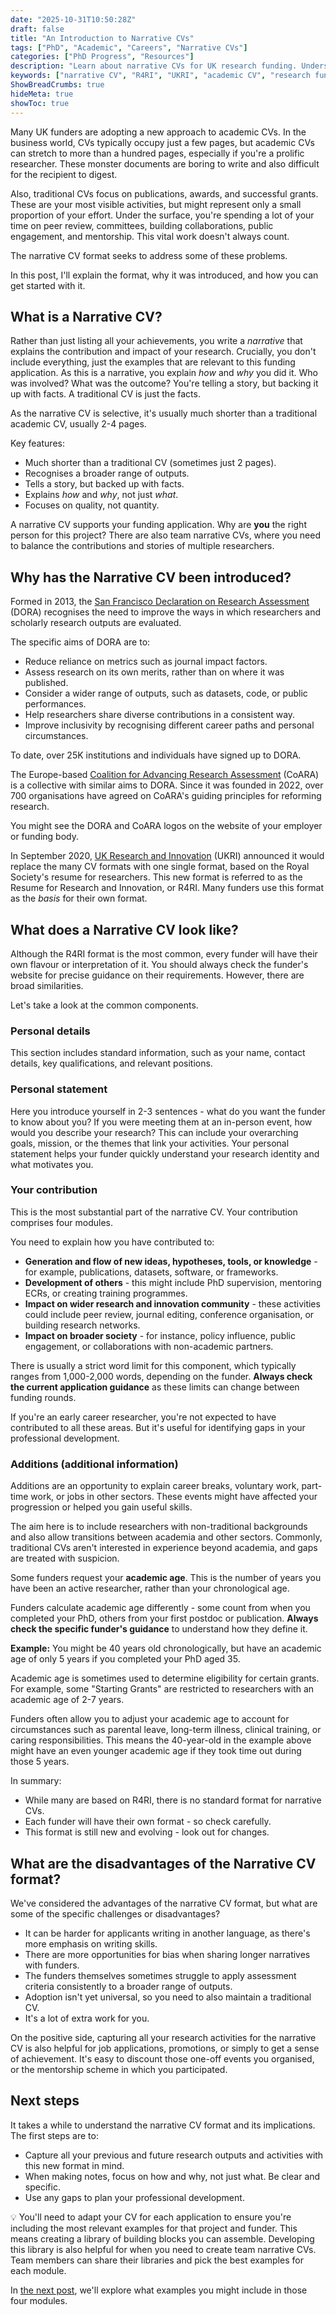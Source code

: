```yaml
---
date: "2025-10-31T10:50:28Z"
draft: false
title: "An Introduction to Narrative CVs"
tags: ["PhD", "Academic", "Careers", "Narrative CVs"]
categories: ["PhD Progress", "Resources"]
description: "Learn about narrative CVs for UK research funding. Understand the R4RI format, UKRI requirements, and how to showcase your impact beyond publications."
keywords: ["narrative CV", "R4RI", "UKRI", "academic CV", "research funding", "grant applications", "DORA", "CoARA", "researcher resume", "UK research funders"]
ShowBreadCrumbs: true
hideMeta: true
showToc: true
---
```


Many UK funders are adopting a new approach to academic CVs. In the business world, CVs typically occupy just a few pages, but academic CVs can stretch to more than a hundred pages, especially if you're a prolific researcher. These monster documents are boring to write and also difficult for the recipient to digest. 

Also, traditional CVs focus on publications, awards, and successful grants. These are your most visible activities, but might represent only a small proportion of your effort. Under the surface, you're spending a lot of your time on peer review, committees, building collaborations, public engagement, and mentorship. This vital work doesn't always count.

The narrative CV format seeks to address some of these problems.

In this post, I'll explain the format, why it was introduced, and how you can get started with it.

## What is a Narrative CV?

Rather than just listing all your achievements, you write a *narrative* that explains the contribution and impact of your research. Crucially, you don't include everything, just the examples that are relevant to this funding application. As this is a narrative, you explain *how* and *why* you did it. Who was involved? What was the outcome? You're telling a story, but backing it up with facts. A traditional CV is just the facts.

As the narrative CV is selective, it's usually much shorter than a traditional academic CV, usually 2-4 pages. 

Key features:

- Much shorter than a traditional CV (sometimes just 2 pages).
- Recognises a broader range of outputs.
- Tells a story, but backed up with facts.
- Explains *how* and *why*, not just *what*.
- Focuses on quality, not quantity.

A narrative CV supports your funding application. Why are **you** the right person for this project? There are also team narrative CVs, where you need to balance the contributions and stories of multiple researchers. 

## Why has the Narrative CV been introduced?

Formed in 2013, the [San Francisco Declaration on Research Assessment](https://sfdora.org/2022/06/06/changing-the-narrative-considering-common-principles-for-the-use-of-narrative-cvs-in-grant-evaluation/) (DORA) recognises the need to improve the ways in which researchers and scholarly research outputs are evaluated. 

The specific aims of DORA are to:

- Reduce reliance on metrics such as journal impact factors.
- Assess research on its own merits, rather than on where it was published.
- Consider a wider range of outputs, such as datasets, code, or public performances.
- Help researchers share diverse contributions in a consistent way.
- Improve inclusivity by recognising different career paths and personal circumstances.

To date, over 25K institutions and individuals have signed up to DORA.

The Europe-based [Coalition for Advancing Research Assessment](https://www.coara.org) (CoARA) is a collective with similar aims to DORA. Since it was founded in 2022, over 700 organisations have agreed on CoARA's guiding principles for reforming research. 

You might see the DORA and CoARA logos on the website of your employer or funding body.

In September 2020, [UK Research and Innovation](https://www.ukri.org/what-we-do/supporting-healthy-research-and-innovation-culture/research-and-innovation-culture/supporting-the-community-adoption-of-r4r-like-narrative-cvs/narrative-cvs-what-they-are-and-why-use-them/) (UKRI) announced it would replace the many CV formats with one single format, based on the Royal Society's resume for researchers. This new format is referred to as the Resume for Research and Innovation, or R4RI. Many funders use this format as the *basis* for their own format.

## What does a Narrative CV look like?

Although the R4RI format is the most common, every funder will have their own flavour or interpretation of it. You should always check the funder's website for precise guidance on their requirements. However, there are broad similarities. 

Let's take a look at the common components.

### Personal details

This section includes standard information, such as your name, contact details, key qualifications, and relevant positions.

### Personal statement

Here you introduce yourself in 2-3 sentences - what do you want the funder to know about you? If you were meeting them at an in-person event, how would you describe your research? This can include your overarching goals, mission, or the themes that link your activities. Your personal statement helps your funder quickly understand your research identity and what motivates you.

### Your contribution

This is the most substantial part of the narrative CV. Your contribution comprises four modules. 

You need to explain how you have contributed to:

- **Generation and flow of new ideas, hypotheses, tools, or knowledge** - for example, publications, datasets, software, or frameworks.
- **Development of others** - this might include PhD supervision, mentoring ECRs, or creating training programmes.
- **Impact on wider research and innovation community** - these activities could include peer review, journal editing, conference organisation, or building research networks.
- **Impact on broader society** - for instance, policy influence, public engagement, or collaborations with non-academic partners.

There is usually a strict word limit for this component, which typically ranges from 1,000-2,000 words, depending on the funder. **Always check the current application guidance** as these limits can change between funding rounds.

If you're an early career researcher, you're not expected to have contributed to all these areas. But it's useful for identifying gaps in your professional development.

### Additions (additional information)

Additions are an opportunity to explain career breaks, voluntary work, part-time work, or jobs in other sectors. These events might have affected your progression or helped you gain useful skills.

The aim here is to include researchers with non-traditional backgrounds and also allow transitions between academia and other sectors. Commonly, traditional CVs aren't interested in experience beyond academia, and gaps are treated with suspicion.

Some funders request your **academic age**. This is the number of years you have been an active researcher, rather than your chronological age. 

Funders calculate academic age differently - some count from when you completed your PhD, others from your first postdoc or publication. **Always check the specific funder's guidance** to understand how they define it.

**Example:** You might be 40 years old chronologically, but have an academic age of only 5 years if you completed your PhD aged 35.

Academic age is sometimes used to determine eligibility for certain grants. For example, some "Starting Grants" are restricted to researchers with an academic age of 2-7 years.

Funders often allow you to adjust your academic age to account for circumstances such as parental leave, long-term illness, clinical training, or caring responsibilities. This means the 40-year-old in the example above might have an even younger academic age if they took time out during those 5 years.

In summary:

- While many are based on R4RI, there is no standard format for narrative CVs.
- Each funder will have their own format - so check carefully.
- This format is still new and evolving - look out for changes.

## What are the disadvantages of the Narrative CV format?

We've considered the advantages of the narrative CV format, but what are some of the specific challenges or disadvantages?

- It can be harder for applicants writing in another language, as there's more emphasis on writing skills.
- There are more opportunities for bias when sharing longer narratives with funders.
- The funders themselves sometimes struggle to apply assessment criteria consistently to a broader range of outputs.
- Adoption isn't yet universal, so you need to also maintain a traditional CV.
- It's a lot of extra work for you.

On the positive side, capturing all your research activities for the narrative CV is also helpful for job applications, promotions, or simply to get a sense of achievement. It's easy to discount those one-off events you organised, or the mentorship scheme in which you participated.

## Next steps

It takes a while to understand the narrative CV format and its implications. The first steps are to:

- Capture all your previous and future research outputs and activities with this new format in mind.
- When making notes, focus on how and why, not just what. Be clear and specific.
- Use any gaps to plan your professional development.

💡 You'll need to adapt your CV for each application to ensure you're including the most relevant examples for that project and funder. This means creating a library of building blocks you can assemble. Developing this library is also helpful for when you need to create team narrative CVs. Team members can share their libraries and pick the best examples for each module. 

In [the next post](../what-should-you-include-in-a-narrative-cv/), we'll explore what examples you might include in those four modules.



